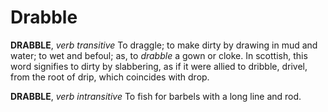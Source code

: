 # Drabble

**DRABBLE**, _verb transitive_ To draggle; to make dirty by drawing in mud and water; to wet and befoul; as, to _drabble_ a gown or cloke. In scottish, this word signifies to dirty by slabbering, as if it were allied to dribble, drivel, from the root of drip, which coincides with drop.

**DRABBLE**, _verb intransitive_ To fish for barbels with a long line and rod.